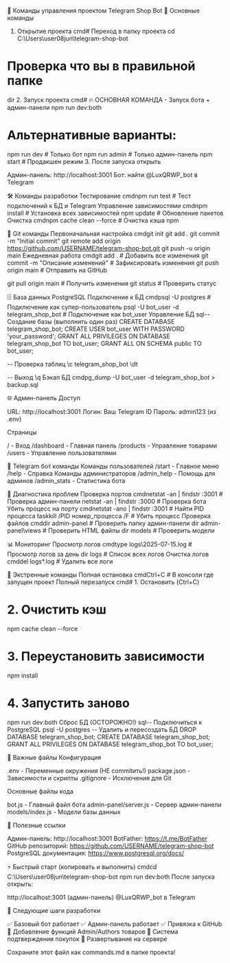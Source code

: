 🚀 Команды управления проектом Telegram Shop Bot
📁 Основные команды
1. Открытие проекта
cmd# Переход в папку проекта
cd C:\Users\user08jun\telegram-shop-bot

# Проверка что вы в правильной папке
dir
2. Запуск проекта
cmd# 🔥 ОСНОВНАЯ КОМАНДА - Запуск бота + админ-панели
npm run dev:both

# Альтернативные варианты:
npm run dev          # Только бот
npm run admin        # Только админ-панель
npm start           # Продакшен режим
3. После запуска открыть

Админ-панель: http://localhost:3001
Бот: найти @LuxQRWP_bot в Telegram


🛠️ Команды разработки
Тестирование
cmdnpm run test         # Тест подключений к БД и Telegram
Управление зависимостями
cmdnpm install          # Установка всех зависимостей
npm update          # Обновление пакетов
Очистка
cmdnpm cache clean --force    # Очистка кэша npm

🔄 Git команды
Первоначальная настройка
cmdgit init
git add .
git commit -m "Initial commit"
git remote add origin https://github.com/USERNAME/telegram-shop-bot.git
git push -u origin main
Ежедневная работа
cmdgit add .                          # Добавить все изменения
git commit -m "Описание изменений" # Зафиксировать изменения
git push origin main               # Отправить на GitHub

git pull origin main               # Получить изменения
git status                         # Проверить статус

🗄️ База данных PostgreSQL
Подключение к БД
cmdpsql -U postgres                  # Подключение как супер-пользователь
psql -U bot_user -d telegram_shop_bot  # Подключение как bot_user
Управление БД
sql-- Создание базы (выполнить один раз)
CREATE DATABASE telegram_shop_bot;
CREATE USER bot_user WITH PASSWORD 'your_password';
GRANT ALL PRIVILEGES ON DATABASE telegram_shop_bot TO bot_user;
GRANT ALL ON SCHEMA public TO bot_user;

-- Проверка таблиц
\c telegram_shop_bot
\dt

-- Выход
\q
Бэкап БД
cmdpg_dump -U bot_user -d telegram_shop_bot > backup.sql

🌐 Админ-панель
Доступ

URL: http://localhost:3001
Логин: Ваш Telegram ID
Пароль: admin123 (из .env)

Страницы

/ - Вход
/dashboard - Главная панель
/products - Управление товарами
/users - Управление пользователями


🤖 Telegram бот команды
Команды пользователей
/start - Главное меню
/help - Справка
Команды администраторов
/admin_help - Помощь для админов
/admin_stats - Статистика бота

🔧 Диагностика проблем
Проверка портов
cmdnetstat -an | findstr :3001       # Проверка админ-панели
netstat -an | findstr :3000       # Проверка бота
Убить процесс на порту
cmdnetstat -ano | findstr :3001      # Найти PID процесса
taskkill /PID номер_процесса /F   # Убить процесс
Проверка файлов
cmddir admin-panel                   # Проверить папку админ-панели
dir admin-panel\views             # Проверить HTML файлы
dir models                        # Проверить модели

📊 Мониторинг
Просмотр логов
cmdtype logs\2025-07-15.log          # Просмотр логов за день
dir logs                          # Список всех логов
Очистка логов
cmddel logs\*.log                    # Удалить все логи

🚨 Экстренные команды
Полная остановка
cmdCtrl+C                            # В консоли где запущен проект
Полный перезапуск
cmd# 1. Остановить (Ctrl+C)
# 2. Очистить кэш
npm cache clean --force
# 3. Переустановить зависимости
npm install
# 4. Запустить заново
npm run dev:both
Сброс БД (ОСТОРОЖНО!)
sql-- Подключиться к PostgreSQL
psql -U postgres
-- Удалить и пересоздать БД
DROP DATABASE telegram_shop_bot;
CREATE DATABASE telegram_shop_bot;
GRANT ALL PRIVILEGES ON DATABASE telegram_shop_bot TO bot_user;

🔑 Важные файлы
Конфигурация

.env - Переменные окружения (НЕ commitить!)
package.json - Зависимости и скрипты
.gitignore - Исключения для Git

Основные файлы кода

bot.js - Главный файл бота
admin-panel/server.js - Сервер админ-панели
models/index.js - Модели базы данных


📱 Полезные ссылки

Админ-панель: http://localhost:3001
BotFather: https://t.me/BotFather
GitHub репозиторий: https://github.com/USERNAME/telegram-shop-bot
PostgreSQL документация: https://www.postgresql.org/docs/


⚡ Быстрый старт (копировать и выполнить)
cmdcd C:\Users\user08jun\telegram-shop-bot
npm run dev:both
После запуска открыть:

http://localhost:3001 (админ-панель)
@LuxQRWP_bot в Telegram


🎯 Следующие шаги разработки

✅ Базовый бот работает
✅ Админ-панель работает
✅ Привязка к GitHub
🔄 Добавление функций Admin/Authors товаров
🔄 Система подтверждения покупок
🔄 Развертывание на сервере

Сохраните этот файл как commands.md в папке проекта!